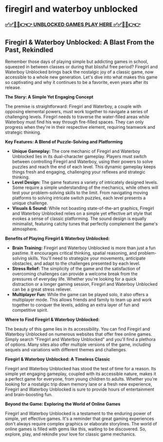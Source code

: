 # firegirl and waterboy unblocked

### [✅✅🔴🔴👉👉 UNBLOCKED GAMES PLAY HERE ✅✅🔴🔴👉👉](https://topstoryindia.com)

## Firegirl & Waterboy Unblocked: A Blast From the Past, Rekindled

Remember those days of playing simple but addicting games in school, squeezed in between classes or during that blissful free period?  Firegirl and Waterboy Unblocked brings back the nostalgic joy of a classic game, now accessible to a whole new generation.  Let's dive into what makes this game so captivating and why it continues to be a favorite, even years after its release.

**The Story: A Simple Yet Engaging Concept**

The premise is straightforward: Firegirl and Waterboy, a couple with opposing elemental powers, must work together to navigate a series of challenging levels. Firegirl needs to traverse the water-filled areas while Waterboy must find his way through fire-filled spaces.  They can only progress when they're in their respective element, requiring teamwork and strategic thinking.

**Key Features:  A Blend of Puzzle-Solving and Platforming**

* **Unique Gameplay:** The core mechanic of Firegirl and Waterboy Unblocked lies in its dual-character gameplay. Players must switch between controlling Firegirl and Waterboy, using their powers to solve puzzles and reach the end of each level. This dynamic gameplay keeps things fresh and engaging, challenging your reflexes and strategic thinking.
* **Level Design:** The game features a variety of intricately designed levels. Some require a simple understanding of the mechanics, while others will test your problem-solving skills to the limit.  From navigating moving platforms to solving intricate switch puzzles, each level presents a unique challenge.
* **Visuals & Sound:** While not boasting state-of-the-art graphics, Firegirl and Waterboy Unblocked relies on a simple yet effective art style that evokes a sense of classic platforming. The sound design is equally minimalist, featuring catchy tunes that perfectly complement the game's atmosphere.

**Benefits of Playing Firegirl & Waterboy Unblocked:**

* **Brain Training:** Firegirl and Waterboy Unblocked is more than just a fun pastime. It encourages critical thinking, spatial reasoning, and problem-solving skills. You'll need to strategize your movements, anticipate obstacles, and adapt to the challenges presented by each level.
* **Stress Relief:**  The simplicity of the game and the satisfaction of overcoming challenges can provide a welcome break from the pressures of everyday life. Whether you're looking for a quick distraction or a longer gaming session, Firegirl and Waterboy Unblocked can be a great stress reliever.
* **Multiplayer Fun:**  While the game can be played solo, it also offers a multiplayer mode. This allows friends and family to team up and work together to conquer the levels, adding an extra layer of fun and competitive spirit.

**Where to Find Firegirl & Waterboy Unblocked:**

The beauty of this game lies in its accessibility. You can find Firegirl and Waterboy Unblocked on numerous websites that offer free online games. Simply search "Firegirl and Waterboy Unblocked" and you'll find a plethora of options. Many sites also offer multiple versions of the game, including sequels and variations with different themes and challenges.

**Firegirl & Waterboy Unblocked:  A Timeless Classic**

Firegirl and Waterboy Unblocked has stood the test of time for a reason. Its simple yet engaging gameplay, coupled with its accessible nature, makes it a perfect game for everyone, from young children to adults. Whether you're looking for a nostalgic trip down memory lane or a fresh new experience, Firegirl and Waterboy Unblocked is sure to provide hours of entertainment and brain-boosting fun.

**Beyond the Game:  Exploring the World of Online Games**

Firegirl and Waterboy Unblocked is a testament to the enduring power of simple, yet effective games.  It's a reminder that great gaming experiences don't always require complex graphics or elaborate storylines.  The world of online games is filled with gems like this, waiting to be discovered.  So, explore, play, and rekindle your love for classic game mechanics. 
